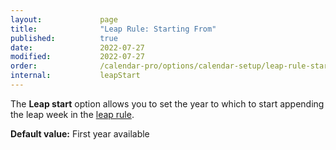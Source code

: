```yaml
---
layout:             page
title:              "Leap Rule: Starting From"
published:          true
date:               2022-07-27
modified:           2022-07-27
order:              /calendar-pro/options/calendar-setup/leap-rule-starting-from
internal:           leapStart
---
```

The **Leap start** option allows you to set the year to which to start appending the leap week in the [leap rule](./leap-rule.md).

**Default value:** First year available